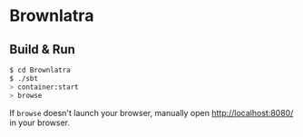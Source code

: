 # Brownlatra #

## Build & Run ##

```sh
$ cd Brownlatra
$ ./sbt
> container:start
> browse
```

If `browse` doesn't launch your browser, manually open [http://localhost:8080/](http://localhost:8080/) in your browser.
